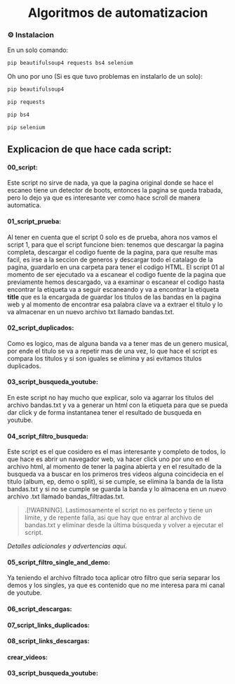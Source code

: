 <div align="center">
  <h1 align="center">Algoritmos de automatizacion</a></h1>
</div>

<!-- Installation -->
### :gear: Instalacion

En un solo comando: 
```sh
pip beautifulsoup4 requests bs4 selenium
``` 
  
Oh uno por uno (Si es que tuvo problemas en instalarlo de un solo):
```sh
pip beautifulsoup4 
```
```sh
pip requests
```
```sh
pip bs4
```
```sh
pip selenium
```

<!-- TENGO QUE DEJAR PASO A PASO QUE TIENE QUE HACER! -->
## Explicacion de que hace cada script: 

#### 00_script:

Este script no sirve de nada, ya que la pagina original donde se hace el escaneo tiene un detector de boots, entonces la pagina se queda trabada, pero lo dejo ya que es interesante ver como hace scroll de manera automatica. 

#### 01_script_prueba:

Al tener en cuenta que el script 0 solo es de prueba, ahora nos vamos el script 1, para que el script funcione bien: tenemos que descargar la pagina completa, descargar el codigo fuente de la pagina, para que resulte mas facil, es irse a la seccion de generos y descargar todo el catalago de la pagina, guardarlo en una carpeta para tener el codigo HTML. El script 01 al momento de ser ejecutado va a escanear el codigo fuente de la pagina que previamente hemos descargado, va a examinar o escanear el codigo hasta encontrar la etiqueta **<a>** va a seguir escaneando y va a encontrar la etiqueta **title** que es la encargada de guardar los titulos de las bandas en la pagina web y al momento de encontrar esa palabra clave va a extraer el titulo y lo va almacenar en un nuevo archivo txt llamado bandas.txt.

#### 02_script_duplicados:
Como es logico, mas de alguna banda va a tener mas de un genero musical, por ende el titulo se va a repetir mas de una vez, lo que hace el script es compara los titulos y si son iguales se elimina y asi evitamos titulos duplicados.

#### 03_script_busqueda_youtube:
En este script no hay mucho que explicar, solo va agarrar los titulos del archivo bandas.txt y va a generar un html con la etiqueta **<a>** para que se pueda dar click y de forma instantanea tener el resultado de busqueda en youtube.

#### 04_script_filtro_busqueda:
Este script es el que cosidero es el mas interesante y completo de todos, lo que hace es abrir un navegador web, va hacer click uno por uno en el archivo html, al momento de tener la pagina abierta y en el resultado de la busqueda va a buscar en los primeros tres videos alguna coincidecia en el titulo (album, ep, demo o split), si se cumple, se elimina la banda de la lista bandas.txt y si no se cumple se guarda la banda y lo almacena en un nuevo archivo .txt llamado bandas_filtradas.txt. 

> .[!WARNING]. 
> Lastimosamente el script no es perfecto y tiene un límite, y de repente falla, asi que hay que entrar al archivo de bandas.txt y eliminar desde la última búsqueda y volver a ejecutar el script.

*Detalles adicionales y advertencias aquí.*
#### 05_script_filtro_single_and_demo:
Ya teniendo el archivo filtrado toca aplicar otro filtro que seria separar los demos y los singles, ya que es contenido que no me interesa para mi canal de youtube.

#### 06_script_descargas:

#### 07_script_links_duplicados:

#### 08_script_links_descargas:

#### crear_videos:

#### 03_script_busqueda_youtube: